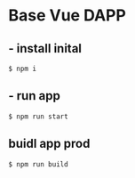 # Base Vue DAPP
## - install inital
```
$ npm i
```

## - run app
```
$ npm run start
```

## buidl app prod
```
$ npm run build
```
